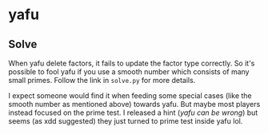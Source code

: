 # yafu

## Solve

When yafu delete factors, it fails to update the factor type correctly. So it's possible to fool yafu if you use a smooth number which consists of many small primes. Follow the link in `solve.py` for more details.

I expect someone would find it when feeding some special cases (like the smooth number as mentioned above) towards yafu. But maybe most players instead focused on the prime test. I released a hint (*yafu can be wrong*) but seems (as xdd suggested) they just turned to prime test inside yafu lol.
